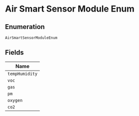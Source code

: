 
# Air Smart Sensor Module Enum

## Enumeration

`AirSmartSensorModuleEnum`

## Fields

| Name |
|  --- |
| `tempHumidity` |
| `voc` |
| `gas` |
| `pm` |
| `oxygen` |
| `co2` |

